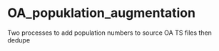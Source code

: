 # OA_popuklation_augmentation
Two processes to add population numbers to source OA TS files then dedupe
